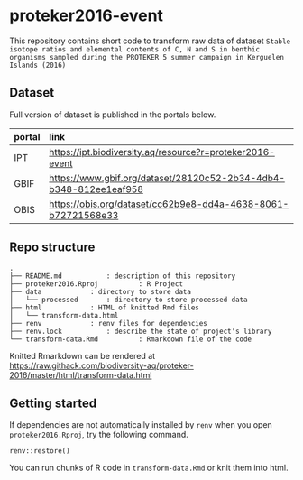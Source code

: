 # proteker2016-event


This repository contains short code to transform raw data of dataset `Stable isotope ratios and elemental contents of C, N and S in benthic organisms sampled during the PROTEKER 5 summer campaign in Kerguelen Islands (2016)`

## Dataset

Full version of dataset is published in the portals below. 

portal | link
:-- | :--
IPT | https://ipt.biodiversity.aq/resource?r=proteker2016-event
GBIF | https://www.gbif.org/dataset/28120c52-2b34-4db4-b348-812ee1eaf958
OBIS | https://obis.org/dataset/cc62b9e8-dd4a-4638-8061-b72721568e33

## Repo structure

```
.
├── README.md 			: description of this repository
├── proteker2016.Rproj	        : R Project
├── data			: directory to store data
│   └── processed		: directory to store processed data
├── html			: HTML of knitted Rmd files
│   └── transform-data.html	
├── renv 			: renv files for dependencies
├── renv.lock			: describe the state of project's library
└── transform-data.Rmd	        : Rmarkdown file of the code
```

Knitted Rmarkdown can be rendered at https://raw.githack.com/biodiversity-aq/proteker-2016/master/html/transform-data.html

## Getting started

If dependencies are not automatically installed by `renv` when you open `proteker2016.Rproj`, try the following command.

```{r}
renv::restore()
```
You can run chunks of R code in `transform-data.Rmd` or knit them into html.
